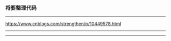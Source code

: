 ### 将要整理代码

--------------------------------
https://www.cnblogs.com/strengthen/p/10449578.html
      
--------------------------------


--------------------------------

